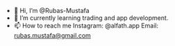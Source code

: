 - 👋 Hi, I’m @Rubas-Mustafa
- 🌱 I’m currently learning trading and app development.
- 📫 How to reach me
          Instagram: @alfath.app
          Email: rubas.mustafa@gmail.com

<!---
Rubas-Mustafa/Rubas-Mustafa is a ✨ special ✨ repository because its `README.md` (this file) appears on your GitHub profile.
You can click the Preview link to take a look at your changes.
--->
